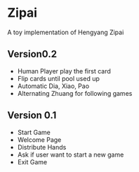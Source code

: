 # Zipai
A toy implementation of Hengyang Zipai

## Version0.2

- Human Player play the first card
- Flip cards until pool used up
- Automatic Dia, Xiao, Pao
- Alternating Zhuang for following games


## Version 0.1

- Start Game
- Welcome Page
- Distribute Hands
- Ask if user want to start a new game
- Exit Game